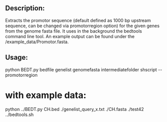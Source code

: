 ## Description:

Extracts the promotor sequence (default defined as 1000 bp upstream sequence, can be changed via promotorregion option) for the given genes from the genome fasta file.
It uses in the background the bedtools command line tool. An example output can be found under the /example_data/Promotor.fasta.

## Usage:

python BEDT.py bedfile genelist genomefasta intermediatefolder shscript --promotorregion

# with example data:

python ../BEDT.py CH.bed ./genelist_query_x.txt ./CH.fasta ./test42 ../bedtools.sh
